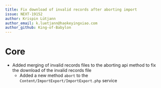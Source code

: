 ```yaml
---
title: Fix download of invalid records after aborting import
issue: NEXT-19152
author: Krispin Lütjann
author_email: k.luetjann@haokeyingxiao.com
author_github: King-of-Babylon
---
```

# Core
* Added merging of invalid records files to the aborting api method to fix the download of the invalid records file
    * Added a new method `abort` to the `Content/ImportExport/ImportExport.php` service
